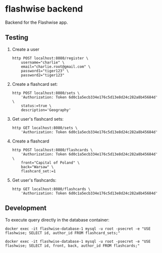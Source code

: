 # flashwise backend

Backend for the Flashwise app.

## Testing

1. Create a user

   ```
   http POST localhost:8080/register \
       username="charlie" \
       email="charlie.root@gmail.com" \
       password1="tiger123" \
       password2="tiger123"
   ```

1. Create a flashcard set:

   ```
   http POST localhost:8080/sets \
       'Authorization: Token 6d0c1a5ecb334e176c5d13e8d24c282a8b45684d' \
       status:=true \
       description='Geography'
   ```

1. Get user's flashcard sets:

   ```
   http GET localhost:8080/sets \
       'Authorization: Token 6d0c1a5ecb334e176c5d13e8d24c282a8b45684d'
   ```

1. Create a flashcard

   ```
   http POST localhost:8080/flashcards \
       'Authorization: Token 6d0c1a5ecb334e176c5d13e8d24c282a8b45684d' \
       front="Capital of Poland" \
       back="Warsaw" \
       flashcard_set:=1
   ```

1. Get user's flashcards:

   ```
   http GET localhost:8080/flashcards \
       'Authorization: Token 6d0c1a5ecb334e176c5d13e8d24c282a8b45684d'
   ```

## Development

To execute query directly in the database container:

```
docker exec -it flashwise-database-1 mysql -u root -psecret -e "USE flashwise; SELECT id, author_id FROM flashcard_sets;"
```

```
docker exec -it flashwise-database-1 mysql -u root -psecret -e "USE flashwise; SELECT id, front, back, author_id FROM flashcards;"
```
